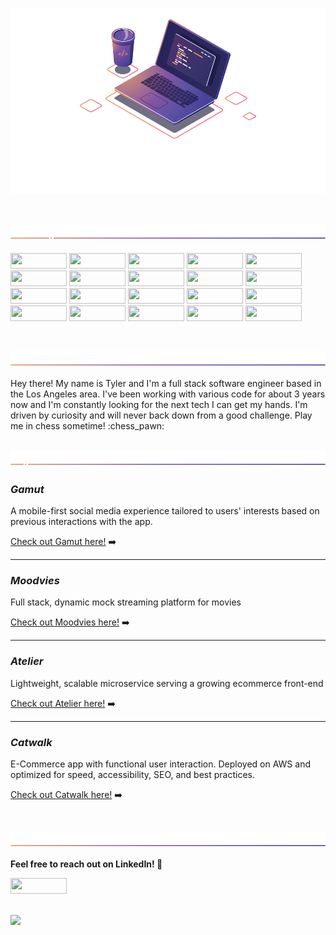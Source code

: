 

[![ReadMe Banner](https://github.com/tylerpetersen02/tylerpetersen02/blob/main/lib/github_readme.png)]()

<br>

[![Technologies](https://github.com/tylerpetersen02/tylerpetersen02/blob/main/lib/Technologies_img.png)]()
<br>
<br>
<span>
<img src="https://img.shields.io/badge/JavaScript-323330?style=for-the-badge&logo=javascript&logoColor=F7DF1E" width="90px" height="25px">
<img src="https://img.shields.io/badge/React-20232A?style=for-the-badge&logo=react&logoColor=61DAFB" width="90px" height="25px">
<img src="https://img.shields.io/badge/next.js-000000?style=for-the-badge&logo=nextdotjs&logoColor=white" width="90px" height="25px">
<img src="https://img.shields.io/badge/HTML5-E34F26?style=for-the-badge&logo=html5&logoColor=white" width="90px" height="25px">
<img src="https://img.shields.io/badge/CSS3-1572B6?style=for-the-badge&logo=css3&logoColor=white" width="90px" height="25px">
<img src="https://img.shields.io/badge/Node.js-339933?style=for-the-badge&logo=nodedotjs&logoColor=white" width="90px" height="25px">
<img src="https://img.shields.io/badge/Express.js-000000?style=for-the-badge&logo=express&logoColor=white" width="90px" height="25px">
<img src="https://img.shields.io/badge/Nginx-009639?style=for-the-badge&logo=nginx&logoColor=white" width="90px" height="25px">
<img src="https://img.shields.io/badge/Amazon_AWS-232F3E?style=for-the-badge&logo=amazon-aws&logoColor=white" width="90px" height="25px">
<img src="https://img.shields.io/badge/Vercel-000000?style=for-the-badge&logo=vercel&logoColor=white" width="90px" height="25px">
<img src="https://img.shields.io/badge/MongoDB-4EA94B?style=for-the-badge&logo=mongodb&logoColor=white" width="90px" height="25px">
<img src="https://img.shields.io/badge/PostgreSQL-316192?style=for-the-badge&logo=postgresql&logoColor=white" width="90px" height="25px">
<img src="https://img.shields.io/badge/MySQL-00000F?style=for-the-badge&logo=mysql&logoColor=white" width="90px" height="25px">
<img src="https://img.shields.io/badge/Material--UI-0081CB?style=for-the-badge&logo=material-ui&logoColor=white" width="90px" height="25px">
<img src="https://img.shields.io/badge/-jest-%23C21325?style=for-the-badge&logo=jest&logoColor=white" width="90px" height="25px">
<img src="https://img.shields.io/badge/-mocha-%238D6748?style=for-the-badge&logo=mocha&logoColor=white" width="90px" height="25px">
<img src="https://img.shields.io/badge/bootstrap-%23563D7C.svg?style=for-the-badge&logo=bootstrap&logoColor=white" width="90px" height="25px">
<img src="https://img.shields.io/badge/jquery-%230769AD.svg?style=for-the-badge&logo=jquery&logoColor=white" width="90px" height="25px">
<img src="https://img.shields.io/badge/NPM-%23000000.svg?style=for-the-badge&logo=npm&logoColor=white" width="90px" height="25px">
<img src="https://img.shields.io/badge/Neo4j-018bff?style=for-the-badge&logo=neo4j&logoColor=white" width="90px" height="25px">

<br>

[![About me](https://github.com/tylerpetersen02/tylerpetersen02/blob/main/lib/Aboutme_img.png)]()

<p>Hey there! My name is Tyler and I'm a full stack software engineer based in the Los Angeles area. I've been working with various code for about 3 years now and I'm constantly looking for the next tech I can get my hands. I'm driven by curiosity and will never back down from a good challenge. Play me in chess sometime! <span>:chess_pawn:<span></p>

<br>

<img src="https://github.com/tylerpetersen02/tylerpetersen02/blob/main/lib/Projects_img.png">

### **_Gamut_**
<p>A mobile-first social media experience tailored to users' interests based on previous interactions with the app.</p>

[Check out Gamut here!](https://github.com/Team-Burberry/gamut#readme) :arrow_right:

<hr>

### **_Moodvies_**
<p>Full stack, dynamic mock streaming platform for movies</p>

[Check out Moodvies here!](https://github.com/tylerpetersen02/hr-rfp54-mvp#readme) :arrow_right:

<hr>

### **_Atelier_**
<p>Lightweight, scalable microservice serving a growing ecommerce front-end</p>

[Check out Atelier here!](https://github.com/sdc04-kahlo/Reviews#readme) :arrow_right:

<hr>

### **_Catwalk_**
<p>E-Commerce app with functional user interaction. Deployed on AWS and optimized for speed, accessibility, SEO, and best practices.</p>

[Check out Catwalk here!](https://github.com/HouseOfAres/frontend-capstone#readme) :arrow_right:

<br>

[![Contact me](https://github.com/tylerpetersen02/tylerpetersen02/blob/main/lib/Connect_img.png)]()

**<p>Feel free to reach out on LinkedIn! 💬</p>**
<a href="https://www.linkedin.com/in/tyler-petersen02/" target="_blank"><img src="https://img.shields.io/badge/LinkedIn-0077B5?style=for-the-badge&logo=linkedin&logoColor=white" width="90px" height="25px"></a>

<br>

<img src="https://github-readme-stats.vercel.app/api?username=tylerpetersen02&show_icons=true&count_private=true&theme=dracula" />

